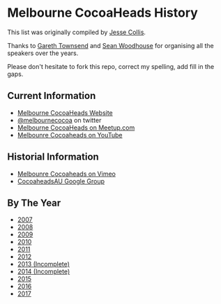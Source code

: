 # Melbourne CocoaHeads History

This list was originally compiled by [Jesse Collis](http://twitter.com/sirjec).

Thanks to [Gareth Townsend](http://www.garethtownsend.info) and [Sean Woodhouse](http://ittybittyapps.com) for organising all the speakers over the years.

Please don't hesitate to fork this repo, correct my spelling, add fill in the gaps.

## Current Information

- [Melbourne CocoaHeads Website](https://melbournecocoaheads.com)
- [@melbournecocoa](https://twitter.com/melbournecocoa) on twitter
- [Melbourne CocoaHeads on Meetup.com](https://www.meetup.com/Melbourne-CocoaHeads/)
- [Melbounre Cocoaheads on YouTube](https://www.youtube.com/channel/UCpTDVzUkk9ieAyVyUi28bWw)

## Historial Information

- [Melbounre Cocoaheads on Vimeo](https://vimeo.com/channels/melbournecocoaheads)
- [CocoaheadsAU Google Group](https://groups.google.com/forum/#!forum/cocoaheadsau)

## By The Year

- [2007](2007.mdown)
- [2008](2008.mdown)
- [2009](2009.mdown)
- [2010](2010.mdown)
- [2011](2011.mdown)
- [2012](2012.mdown)
- [2013 (Incomplete)](2013.mdown)
- [2014 (Incomplete)](2014.mdown)
- [2015](2015.mdown)
- [2016](2016.mdown)
- [2017](2017.mdown)
